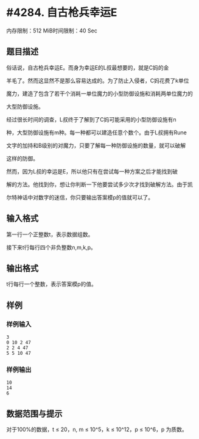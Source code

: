# #4284. 自古枪兵幸运E

内存限制：512 MiB时间限制：40 Sec

## 题目描述

俗话说，自古枪兵幸运E。而身为幸运E的L叔最想要的，就是C妈的金

羊毛了。然而这显然不是那么容易达成的。为了防止入侵者，C妈花费了k单位

魔力，建造了包含了若干个消耗一单位魔力的小型防御设施和消耗两单位魔力的

大型防御设施。

经过很长时间的调查，L叔终于了解到了C妈可能采用的小型防御设施有n

种，大型防御设施有m种。每一种都可以建造任意个数个。由于L叔拥有Rune

文字的加持和B级别的对魔力，只要了解每一种防御设施的数量，就可以破解

这样的防御。

然而，因为L叔的幸运是E，所以他只有在尝试每一种方案之后才能找到破

解的方法。他找到你，想让你判断一下他要尝试多少次才找到破解方法。由于凯

尔特神话中对数字的迷信，你只要输出答案模p的值就可以了。

## 输入格式

第一行一个正整数t，表示数据组数。

接下来t行每行四个非负整数n,m,k,p。

## 输出格式

t行每行一个整数，表示答案模p的值。

## 样例

### 样例输入

    
    3
    0 10 2 47
    2 2 4 47
    5 5 10 47
    

### 样例输出

    
    10
    14
    6
    

## 数据范围与提示

对于100%的数据，t &le; 20，n, m &le; 10^5，k &le; 10^12，p &le; 10^6，p 为质数。
